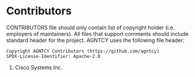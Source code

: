 # Contributors

CONTRIBUTORS file should only contain list of copyright holder (i.e. employers of
maintainers). All files that support comments should include standard header for
the project. AGNTCY uses the following file header:

    Copyright AGNTCY Contributors (https://github.com/agntcy)
    SPDX-License-Identifier: Apache-2.0

1. Cisco Systems Inc.
